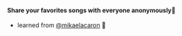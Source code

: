 #### Share your favorites songs with everyone anonymously🎵

- learned from [@mikaelacaron](https://github.com/mikaelacaron) 💖
